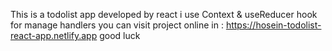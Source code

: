 This is a todolist app developed by react
i use Context & useReducer hook for manage handlers
you can visit project online in : https://hosein-todolist-react-app.netlify.app
good luck 
